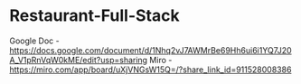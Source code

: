 # Restaurant-Full-Stack
Google Doc - https://docs.google.com/document/d/1Nhq2vJ7AWMrBe69Hh6ui6i1YQ7J20A_V1pRnVqW0kME/edit?usp=sharing
Miro - https://miro.com/app/board/uXjVNGsW15Q=/?share_link_id=911528008386

